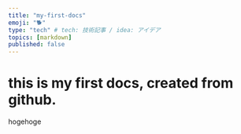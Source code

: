 ```yaml
---
title: "my-first-docs"
emoji: "🐕"
type: "tech" # tech: 技術記事 / idea: アイデア
topics: [markdown]
published: false
---
```


# this is my first docs, created from github.
hogehoge  
